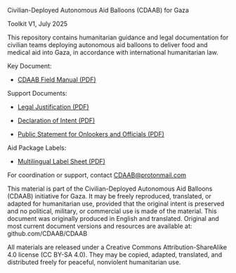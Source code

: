 Civilian-Deployed Autonomous Aid Balloons (CDAAB) for Gaza

Toolkit V1, July 2025

This repository contains  humanitarian guidance and legal documentation for civilian teams deploying autonomous aid balloons to deliver food and medical aid into Gaza, in accordance with international humanitarian law.



Key Document:
- [CDAAB Field Manual (PDF)](https://github.com/CDAAB/CDAAB/tree/main/Field_Resources/Field_Manual)


Support Documents:

- [Legal Justification (PDF) ](https://github.com/CDAAB/CDAAB/tree/main/Legal)


- [Declaration of Intent (PDF)](https://github.com/CDAAB/CDAAB/tree/main/Field_Resources/Declaration_of_Intent)



- [Public Statement for Onlookers and Officials (PDF)](https://github.com/CDAAB/CDAAB/tree/main/Field_Resources/Public_Statement_for_Onlookers_and_Officials)


Aid Package Labels:


- [Multilingual Label Sheet (PDF)](https://github.com/CDAAB/CDAAB/tree/main/Field_Resources/Aid_Package_Labels)



For coordination or support, contact CDAAB@protonmail.com



This material is part of the Civilian-Deployed Autonomous Aid Balloons (CDAAB) initiative for Gaza. It may be freely reproduced,
translated, or adapted for humanitarian use, provided that the original intent is preserved and no political, military, or commercial use is
made of the material. This document was originally produced in English and translated. Original and most current document versions and
resources are available at: github.com/CDAAB/CDAAB


All materials are released under a Creative Commons Attribution-ShareAlike 4.0 license (CC BY-SA 4.0). They may be copied, adapted, translated, and distributed freely for peaceful, nonviolent humanitarian use.
